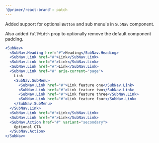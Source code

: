 ```yaml
---
'@primer/react-brand': patch
---
```


Added support for optional `Button` and sub menu's in `SubNav` component.

Also added `fullWidth` prop to optionally remove the default component padding.

```jsx
<SubNav>
  <SubNav.Heading href="#">Heading</SubNav.Heading>
  <SubNav.Link href="#">Link</SubNav.Link>
  <SubNav.Link href="#">Link</SubNav.Link>
  <SubNav.Link href="#">Link</SubNav.Link>
  <SubNav.Link href="#" aria-current="page">
    Link
    <SubNav.SubMenu>
      <SubNav.Link href="#">Link feature one</SubNav.Link>
      <SubNav.Link href="#">Link feature two</SubNav.Link>
      <SubNav.Link href="#">Link feature three</SubNav.Link>
      <SubNav.Link href="#">Link feature four</SubNav.Link>
    </SubNav.SubMenu>
  </SubNav.Link>
  <SubNav.Link href="#">Link</SubNav.Link>
  <SubNav.Link href="#">Link</SubNav.Link>
  <SubNav.Action href="#" variant="secondary">
    Optional CTA
  </SubNav.Action>
</SubNav>
```
